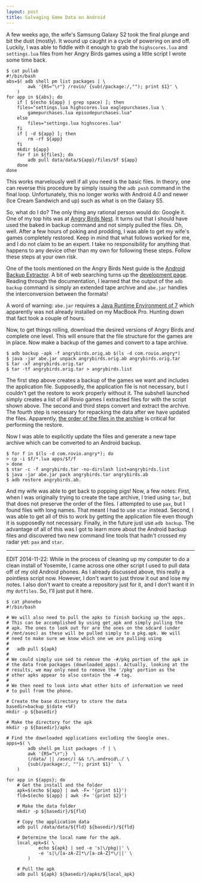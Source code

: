 ```yaml
---
layout: post
title: Salvaging Game Data on Android
---
```


A few weeks ago, the wife's Samsung Galaxy S2 took the final plunge and
bit the dust (mostly).  It wound up caught in a cycle of powering on and
off.  Luckily, I was able to fiddle with it enough to grab the
`highscores.lua` and `settings.lua` files from her Angry Birds games
using a little script I wrote some time back.

<!--break-->

    $ cat pullab
    #!/bin/bash
    abs=$( adb shell pm list packages | \
            awk '{RS="\r"} /rovio/ {sub(/package:/,""); print $1}' \
        )
    for app in ${abs}; do
        if [ $(echo ${app} | grep space) ]; then
        files="settings.lua highscores.lua eaglepurchases.lua \
            gamepurchases.lua episodepurchases.lua"
        else
            files="settings.lua highscores.lua"
        fi
        if [ -d ${app} ]; then
            rm -rf ${app}
        fi
        mkdir ${app}
        for f in ${files}; do
            adb pull data/data/${app}/files/$f ${app}
        done
    done

This works marvelously well if all you need is the basic files.  In
theory, one can reverse this procedure by simply issuing the `adb push`
command in the final loop.  Unfortunately, this no longer works with
Android 4.0 and newer (Ice Cream Sandwich and up) such as what is on the
Galaxy S5.

So, what do I do?  The only thing any rational person would do: Google
it.  One of my top hits was at [Angry Birds Nest][amslimfordy_how_2013].
It turns out that I should have used the baked in backup command and not
simply pulled the files.  Oh, well.  After a few hours of poking and
prodding, I was able to get my wife's games completely restored.  Keep
in mind that what follows worked for me, and I do not claim to be an
expert.  I take no responsibility for anything that happens to any
device other than my own for following these steps.  Follow these steps
at your own risk.

One of the tools mentioned on the Angry Birds Nest guide is the [Android
Backup Extractor][abe].  A bit of web searching turns up the
[development page][abedev].  Reading through the documentation, I
learned that the output of the `adb backup` command is simply an
extended tape archive and `abe.jar` handles the interconversion between
the formats!  

A word of warning: `abe.jar` requires a [Java Runtime Environment of
7][jre7] which apparently was not already installed on my MacBook Pro.
Hunting down that fact took a couple of hours.

Now, to get things rolling, download the desired versions of Angry Birds
and complete one level.  This will ensure that the file structure for
the games are in place.  Now make a backup of the games and convert to a
tape archive.

    $ adb backup -apk -f angrybirds.orig.ab $(ls -d com.rovio.angry*)
    $ java -jar abe.jar unpack angrybirds.orig.ab angrybirds.orig.tar
    $ tar -xf angrybirds.orig.tar
    $ tar -tf angrybirds.orig.tar > angrybirds.list

The first step above creates a backup of the games we want and includes
the application file.  Supposedly, the application file is not
necessary, but I couldn't get the restore to work properly without it.
The subshell launched simply creates a list of all Rovio games I
extracted files for with the script shown above.  The second and third
steps convert and extract the archive.  The fourth step is necessary for
repacking the data after we have updated the files.  Apparently, [the
order of the files in the archive][elenkov_unpacking_2012] is critical
for performing the restore.

Now I was able to explicitly update the files and generate a new tape
archive which can be converted to an Android backup.

    $ for f in $(ls -d com.rovio.angry*); do 
    > cp -i $f/*.lua apps/$f/f
    > done
    $ star -c -f angrybirds.tar -no-dirslash list=angrybirds.list
    $ java -jar abe.jar pack angrybirds.tar angrybirds.ab
    $ adb restore angrybirds.ab.

And my wife was able to get back to popping pigs!  Now, a few notes:
First, when I was originally trying to create the tape archive, I tried
using `tar`, but that does not preserve the order of the files.  I
attempted to use `pax`, but I found files with long names.  That meant I
had to use `star` instead.  Second, I was able to get all of this to
work by getting the application file even though it is supposedly not
necessary.  Finally, in the future just use `adb backup`.  The advantage
of all of this was I got to learn more about the Android backup files
and discovered two new command line tools that hadn't crossed my radar
yet: `pax` and `star`.

---

EDIT 2014-11-22: While in the process of cleaning up my computer to do a
clean install of Yosemite, I came across one other script I used to pull
data off of my old Android phones.  As I already discussed above, this
really a pointless script now.  However, I don't want to just throw it
out and lose my notes.  I also don't want to create a repository just
for it, and I don't want it in my `dotfiles`.  So, I'll just put it
here.

    $ cat phonebu
    #!/bin/bash

    # We will also need to pull the apks to finish backing up the apps.
    # This can be accomplished by using get_apk and simply pulling the
    # apk. The ones to look out for are the ones on the sdcard (under 
    # /mnt/asec) as these will be pulled simply to a pkg.apk. We will 
    # need to make sure we know which one we are pulling using
    #
    #   adb pull ${apk}
    #
    # We could simply use sed to remove the -#/pkg portion of the apk in
    # the data from packages (downloaded_apps). Actually, looking at the
    # results, we may only need to remove the '/pkg' portion as the 
    # other apks appear to also contain the -# tag.
    #
    # We then need to look into what other bits of information we need
    # to pull from the phone.

    # Create the base directory to store the data
    basedir=backup_$(date +%F)
    mkdir -p ${basedir}

    # Make the directory for the apk
    mkdir -p ${basedir}/apks

    # Find the downloaded applications excluding the Google ones.
    apps=$( \
            adb shell pm list packages -f | \
            awk '{RS="\r";}  \
            (/data/ || /asec/) && !/\.android\./ \
            {sub(/package:/, ""); print $1}'  \
        )

    for app in ${apps}; do
        # Get the install and the folder
        apk=$(echo ${app} | awk -F= '{print $1}')
        fld=$(echo ${app} | awk -F= '{print $2}')

        # Make the data folder
        mkdir -p ${basedir}/${fld}

        # Copy the application data
        adb pull /data/data/${fld} ${basedir}/${fld}

        # Determine the local name for the apk.
        local_apk=$( \
                echo ${apk} | sed -e 's|\/pkg||' \
                -e 's|\/[a-zA-Z]*\/[a-zA-Z]*\/||' \
            )

        # Pull the apk
        adb pull ${apk} ${basedir}/apks/${local_apk}


[amslimfordy_how_2013]: http://www.angrybirdsnest.com/how-to-back-up-angry-birds-progress-on-android-rooted-and-non-rooted/#backup-new
[abe]: http://sourceforge.net/projects/adbextractor/
[abedev]: https://github.com/nelenkov/android-backup-extractor
[jre7]: http://www.oracle.com/technetwork/java/javase/downloads/jre7-downloads-1880261.html
[elenkov_unpacking_2012]: http://nelenkov.blogspot.com/2012/06/unpacking-android-backups.html

